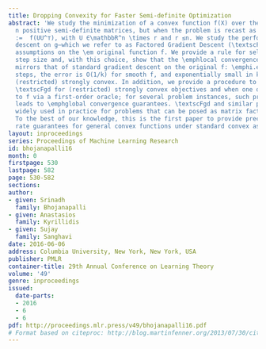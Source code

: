 ```yaml
---
title: Dropping Convexity for Faster Semi-definite Optimization
abstract: 'We study the minimization of a convex function f(X) over the set of n \times
  n positive semi-definite matrices, but when the problem is recast as \min_U g(U)
  :=  f(UU^⊤), with U ∈\mathbbR^n \times r and r ≤n. We study the performance of gradient
  descent on g—which we refer to as Factored Gradient Descent (\textscFgd)—under standard
  assumptions on the \em original function f. We provide a rule for selecting the
  step size and, with this choice, show that the \emphlocal convergence rate of \textscFgd
  mirrors that of standard gradient descent on the original f: \emphi.e., after k
  steps, the error is O(1/k) for smooth f, and exponentially small in k when f is
  (restricted) strongly convex. In addition, we provide a procedure to initialize
  \textscFgd for (restricted) strongly convex objectives and when one only has access
  to f via a first-order oracle; for several problem instances, such proper initialization
  leads to \emphglobal convergence guarantees. \textscFgd and similar procedures are
  widely used in practice for problems that can be posed as matrix factorization.
  To the best of our knowledge, this is the first paper to provide precise convergence
  rate guarantees for general convex functions under standard convex assumptions.'
layout: inproceedings
series: Proceedings of Machine Learning Research
id: bhojanapalli16
month: 0
firstpage: 530
lastpage: 582
page: 530-582
sections: 
author:
- given: Srinadh
  family: Bhojanapalli
- given: Anastasios
  family: Kyrillidis
- given: Sujay
  family: Sanghavi
date: 2016-06-06
address: Columbia University, New York, New York, USA
publisher: PMLR
container-title: 29th Annual Conference on Learning Theory
volume: '49'
genre: inproceedings
issued:
  date-parts:
  - 2016
  - 6
  - 6
pdf: http://proceedings.mlr.press/v49/bhojanapalli16.pdf
# Format based on citeproc: http://blog.martinfenner.org/2013/07/30/citeproc-yaml-for-bibliographies/
---
```

